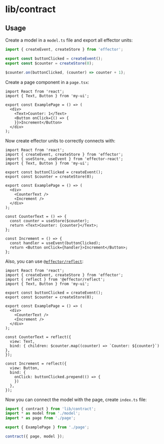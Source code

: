 # lib/contract

## Usage

Create a model in a `model.ts` file and export all effector units:

```ts
import { createEvent, createStore } from 'effector';

export const buttonClicked = createEvent();
export const $counter = createStore(0);

$counter.on(buttonClicked, (counter) => counter + 1);
```

Create a page component in a `page.tsx`:

```tsx
import React from 'react';
import { Text, Button } from 'my-ui';

export const ExamplePage = () => (
  <div>
    <Text>Counter: 1</Text>
    <Button onClick={() => {
    }}>Increment</Button>
  </div>
);
```

Now create effector units to correctly connects with:

```tsx
import React from 'react';
import { createEvent, createStore } from 'effector';
import { useStore, useEvent } from 'effector-react';
import { Text, Button } from 'my-ui';

export const buttonClicked = createEvent();
export const $counter = createStore(0);

export const ExamplePage = () => (
  <div>
    <CounterText />
    <Increment />
  </div>
);

const CounterText = () => {
  const counter = useStore($counter);
  return <Text>Counter: {counter}</Text>;
};

const Increment = () => {
  const handler = useEvent(buttonClicked);
  return <Button onClick={handler}>Increment</Button>;
};
```

Also, you can use [`@effector/reflect`](https://npmjs.com/@effector/reflect):

```tsx
import React from 'react';
import { createEvent, createStore } from 'effector';
import { reflect } from '@effector/reflect';
import { Text, Button } from 'my-ui';

export const buttonClicked = createEvent();
export const $counter = createStore(0);

export const ExamplePage = () => (
  <div>
    <CounterText />
    <Increment />
  </div>
);

const CounterText = reflect({
  view: Text,
  bind: { children: $counter.map((counter) => `Counter: ${counter}`) },
});

const Increment = reflect({
  view: Button,
  bind: {
    onClick: buttonClicked.prepend(() => {
    })
  },
});
```

Now you can connect the model with the page, create `index.ts` file:

```ts
import { contract } from 'lib/contract';
import * as model from './model';
import * as page from './page';

export { ExamplePage } from './page';

contract({ page, model });
```
